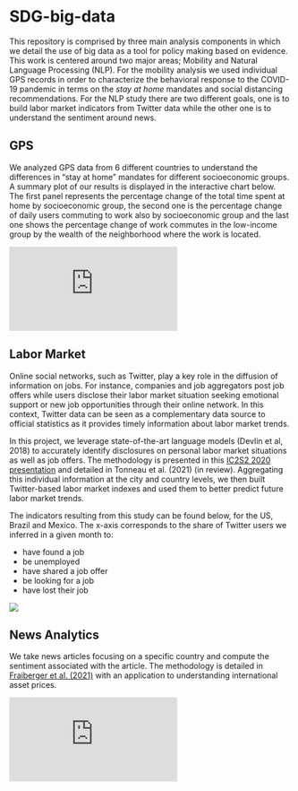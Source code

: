 # SDG-big-data

This repository is comprised by three main analysis components in which we detail the use of big data as a tool for policy making based on evidence.
This work is centered around two major areas; Mobility and Natural Language Processing (NLP).
For the mobility analysis we used individual GPS records in order to characterize the behavioral response to the COVID-19 pandemic in terms on the *stay at home* mandates and social distancing recommendations. For the NLP study there are two different goals, one is to build labor market indicators from Twitter data while the other one is to understand the sentiment around news.

## GPS

We analyzed GPS data from 6 different countries to understand the differences in “stay at home” mandates for different socioeconomic groups. A summary plot of our results is displayed in the interactive chart below. The first panel represents the percentage change of the total time spent at home by socioeconomic group, the second one is the percentage change of daily users commuting to work also by socioeconomic group and the last one shows the percentage change of work commutes in the low-income group by the wealth of the neighborhood where the work is located.

![](https://worldbank.github.io/SDG-big-data/charts/mobility-country.html)

## Labor Market

Online social networks, such as Twitter, play a key role in the diffusion of information on jobs. For instance, companies and job aggregators post job offers while users disclose their labor market situation seeking emotional support or new job opportunities through their online network. In this context, Twitter data can be seen as a complementary data source to official statistics as it provides timely information about labor market trends.

In this project, we leverage state-of-the-art language models (Devlin et al, 2018) to accurately identify disclosures on personal labor market situations as well as job offers. The methodology is presented in this [IC2S2 2020 presentation](https://www.youtube.com/watch?v=ZxFrtUW2dYA) and detailed in Tonneau et al. (2021) (in review). Aggregating this individual information at the city and country levels, we then built Twitter-based labor market indexes and used them to better predict future labor market trends.

The indicators resulting from this study can be found below, for the US, Brazil and Mexico. The x-axis corresponds to the share of Twitter users we inferred in a given month to:
- have found a job
- be unemployed
- have shared a job offer
- be looking for a job
- have lost their job

![](https://worldbank.github.io/SDG-big-data/charts/twitter-combined)

## News Analytics
We take news articles focusing on a specific country and compute the sentiment associated with the article. The methodology is detailed in [Fraiberger et al. (2021)](https://doi.org/10.1016/j.jinteco.2021.103526) with an application to understanding international asset prices.

![](https://worldbank.github.io/SDG-big-data/charts/news-sentiment-slider.html)